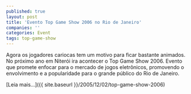 ```yaml
---
published: true
layout: post
title: 'Evento Top Game Show 2006 no Rio de Janeiro'
companies: ''
categories: Event
tags: top-game-show
---
```

Agora os jogadores cariocas tem um motivo para ficar bastante animados. No próximo ano em Niterói ira acontecer o Top Game Show 2006. Evento que promete enfocar para o mercado de jogos eletrônicos, promovendo o envolvimento e a popularidade para o grande público do Rio de Janeiro.

[Leia mais...]({{ site.baseurl }}/2005/12/02/top-game-show-2006)

